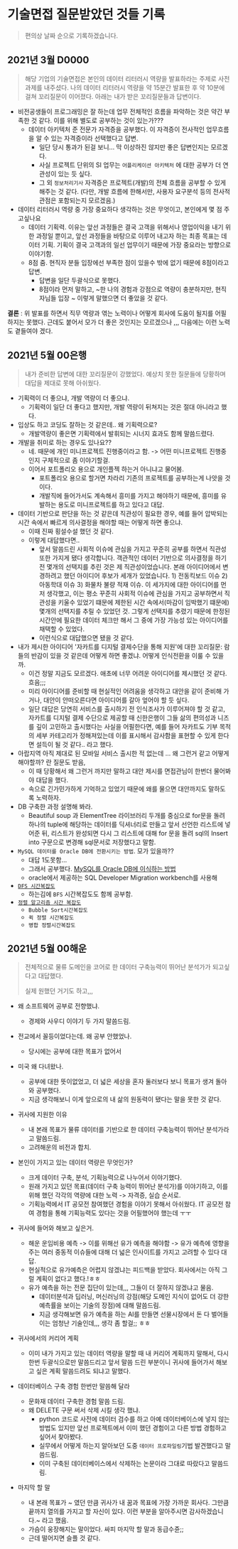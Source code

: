 # 기술면접 질문받았던 것들 기록

> 편의상 날짜 순으로 기록하겠습니다.

## 2021년 3월 D0000

> 해당 기업의 기술면접은 본인의 데이터 리터러시 역량을 발표하라는 주제로 사전과제를 내주셨다. 나의 데이터 리터러시 역량을 약 15분간 발표한 후 약 10분에 걸쳐 꼬리질문이 이어졌다. 아래는 내가 받은 꼬리질문들과 답변이다.

- 비전공생들이 프로그래밍은 잘 하는데 업무 전체적인 흐름을 파악하는 것은 약간 부족한 것 같다. 이를 위해 별도로 공부하는 것이 있는가???
  - 데이터 아키텍처 준 전문가 자격증을 공부했다. 이 자격증이 전사적인 업무흐름을 알 수 있는 자격증이라 선택했다고 답변.
    - 일단 당시 통과가 된걸 보니... 막 이상하진 않지만 좋은 답변인지는 모르겠다.
    - 사실 프로젝트 단위의 SI 업무는 `어플리케이션 아키텍처` 에 대한 공부가 더 연관성이 있는 듯 싶다.
    - 그 외 `정보처리기사` 자격증은 프로젝트(개발)의 전체 흐름을 공부할 수 있게 해주는 것 같다. (다만, 개발 흐름에 한해서만, 사용자 요구분석 등의 전사적 관점은 포함되는지 모르겠음.)
- 데이터 리터러시 역량 중 가장 중요하다 생각하는 것은 무엇이고, 본인에게 몇 점 주고싶나요
  - 데이터 기획력. 이유는 앞선 과정들은 결국 고객을 위해서나 영업이익을 내기 위한 과정일 뿐이고, 앞선 과정들을 바탕으로 이루어 내고자 하는 최종 목표는 데이터 기획. 기획이 결국 고객과의 일선 업무이기 때문에 가장 중요라는 방향으로 이야기함.
  - 8점 줌. 현직자 분들 입장에선 부족한 점이 있을수 밖에 없기 때문에 8점이라고 답변.
    - 답변을 일단 두괄식으로 못했다.
    - 8점이라 먼저 말하고, ~한 나의 경험과 강점으로 역량이 충분하지만, 현직자님들 입장 ~ 이렇게 말했으면 더 좋았을 것 같다.

**결론** : 위 발표를 하면서 직무 역량과 엮는 노력이나 어떻게 회사에 도움이 될지를 어필하지는 못했다. 근데도 붙어서 모가 더 좋은 것인지는 모르겠으나 ,,, 다음에는 이런 노력도 곁들여야 겠다.



## 2021년 5월 00은행

>  내가 준비한 답변에 대한 꼬리질문이 강했었다. 예상치 못한 질문들에 당황하며 대답을 제대로 못해 아쉬웠다.

- 기획력이 더 좋으냐, 개발 역량이 더 좋으냐.
  - 기획력이 일단 더 좋다고 했지만, 개발 역량이 뒤쳐지는 것은 절대 아니라고 했다.
- 입상도 하고 코딩도 잘하는 것 같은데.. 왜 기획력으로?
  - 개발역량이 좋은면 기획력에서 발휘되는 시너지 효과도 함께 말씀드렸다.
- 개발을 취미로 하는 경우도 있나요??
  - 네. 때문에 개인 미니프로젝트 진행중이라고 함. -> 어떤 미니프로젝트 진행중인지 구체적으로 좀 이야기할걸.
  - 이어서 포트폴리오 용으로 개인플젝 하는거 아니냐고 물어봄.
    - 포트폴리오 용으로 할거면 차라리 기존의 프로젝트를 공부하는게 나앗을 것이다.
    - 개발직에 들어가서도 계속해서 흥미를 가지고 해야하기 때문에, 흥미를 유발하는 용도로 미니프로젝트를 하고 있다고 대답.
- 데이터 기반으로 판단을 하는 것 같은데 직관성이 필요한 경우, 예를 들어 압박되는 시간 속에서 빠르게 의사결정을 해야할 때는 어떻게 하면 좋으냐.
  - 이때 진짜 횡설수설 했던 것 같다.
  - 이렇게 대답했다면..
    - 앞서 말씀드린 사회적 이슈에 관심을 가지고 꾸준히 공부를 하면서 직관성 또한 가지게 됐다 생각합니다. 객관적인 데이터 기반으로 의사결정을 하기 전 몇개의 선택지를 추린 것은 제 직관성이었습니다. 본래 아이디어에서 변경하려고 했던 아이디어 후보가 세개가 있었습니다. 1) 전동킥보드 이슈 2) 아동학대 이슈 3) 화물차 불량 적재 이슈. 이 세가지에 대한 아이디어를 먼저 생각했고, 이는 평소 꾸준히 사회적 이슈에 관심을 가지고 공부하면서 직관성을 키울수 있었기 떄문에 제한된 시간 속에서(마감이 임박했기 떄문에) 몇개의 선택지를 추릴 수 있었던 것. 그렇게 선택지를 추렸기 때문에 한정된 시간안에 필요한 데이터 체크만 해서 그 중에 가장 가능성 있는 아이디어를 채택할 수 있었다. 
    - 이런식으로 대답했으면 됐을 것 같다. 
- 내가 제시한 아이디어 '자카트를 디지털 결제수단을 통해 지원'에 대한 꼬리질문: 람들의 반감이 있을 것 같은데 어떻게 하면 좋겠냐. 어떻게 인식전환을 이룰 수 있을까.
  - 이건 정말 지금도 모르겠다. 애초에 너무 어려운 아이디어를 제시했던 것 같다. 흐음;;; 
  - 미리 아이디어를 준비할 때 현실적인 어려움을 생각하고 대안을 같이 준비해 가거나, 대안이 안떠오른다면 아이디어를 갈아 엎어야 할 듯 싶다.
  - 일단 대답은 당연히 서비스를 출시하기 전 인식조사가 이루어져야 할 것 같고, 자카트를 디지털 결제 수단으로 제공할 때 신한은행이 그들 삶의 편의성과 니즈를 깊이 고민하고 출시했다는 사실을 어필한다면, 예를 들어 자카트도 기부 목적의 세부 카테고리가 정해져있는데 이를 표시해서 감사함을 표현할 수 있게 한다면 설득이 될 것 같다.. 라고 했다.
- 아랍지역 아직 제대로 된 모바일 서비스 출시한 적 없는데 ... 왜 그런거 같고 어떻게 해야할까? 란 질문도 받음,
  - 이 때 당황해서 왜 그런거 까지만 말하고 대안 제시를 면접관님이 한번더 물어봐야 대답을 했다.
  - 속으로 긴가민가하게 기억하고 있었기 때문에 왜를 물으면 대안까지도 말하도록 노력하자.
- DB 구축한 과정 설명해 봐라.
  - Beautiful soup 과 ElementTree 라이브러리 두개를 중심으로 for문을 돌려 하나의 tuple에 해당하는 데이터를 딕셔너리로 만들고 앞서 선언한 리스트에 넣어준 뒤, 리스트가 완성되면 다시 그 리스트에 대해 for 문을 돌려 sql의 Insert into 구문으로 변경해 sql문서로 저장했다고 말함.
- `MySQL 데이터를 Oracle DB에 전환시키는 방법`. 모가 있을까??
  - 대답 1도못함...
  - 그래서 공부했다. [MySQL를 Oracle DB에 이식하는 방법](https://jhparkkk.tistory.com/11)
  - oracle에서 제공하는 SQL Developer Migration workbench를 사용해 
- [`DFS 시간복잡도`](https://github.com/brotherspear1994/HyungChangInterviewPrep_Repo/blob/master/%EA%B8%B0%EC%88%A0%20%EB%A9%B4%EC%A0%91/DFS%2C%20BFS%20%EC%8B%9C%EA%B0%84%EB%B3%B5%EC%9E%A1%EB%8F%84.md)
  - 하는김에 `BFS` 시간복잡도도 함께 공부함. 
- [`정렬 알고리즘 시간 복잡도`](https://github.com/brotherspear1994/HyungChangInterviewPrep_Repo/blob/master/%EA%B8%B0%EC%88%A0%20%EB%A9%B4%EC%A0%91/%EC%A0%95%EB%A0%AC%EC%95%8C%EA%B3%A0%EB%A6%AC%EC%A6%98%20%EC%8B%9C%EA%B0%84%EB%B3%B5%EC%9E%A1%EB%8F%84.md)
  - `Bubble Sort시간복잡도` 
  - `퀵 정렬 시간복잡도`
  - `병합 정렬시간복잡도` 



## 2021년 5월 00해운

> 전체적으로 물류 도메인을 코어로 한 데이터 구축능력이 뛰어난 분석가가 되고싶다고 대답했다.
>
> 실제 원했던 거기도 하고,,,

- 왜 소프트웨어 공부로 전향했냐.
  - 경제와 사우디 이야기 두 가지 말씀드림.
- 전교에서 꼴등이었다는데. 왜 공부 안했었나.
  - 당시에는 공부에 대한 목표가 없어서
- 미국 왜 다녀왔나.
  - 공부에 대한 뜻이없었고, 더 넓은 세상을 혼자 둘러보다 보니 목표가 생겨 돌아와 공부했다.
  - 지금 생각해보니 이게 앞으로의 내 삶의 원동력이 됐다는 말을 못한 것 같다.
- 귀사에 지원한 이유
  - 내 본래 목표가 물류 데이터를 기반으로 한 데이터 구축능력이 뛰어난 분석가라고 말씀드림.
  - 고려해운의 비전과 합치. 

- 본인이 가지고 있는 데이터 역량은 무엇인가?
  - 크게 데이터 구축, 분석, 기획능력으로 나누어서 이야기했다.
  - 원래 가지고 있던 목표(데이터 구축 능력이 뛰어난 분석가)를 이야기하고, 이를 위해 했던 각각의 역량에 대한 노력 -> 자격증, 실습 순서로.
  - 기획능력에서 IT 공모전 참여했던 경험을 이야기 못해서 아쉬웠다. IT 공모전 참여 경험을 통해 기획능력도 있다는 것을 어필했어야 했는데 ㅜㅜ 
- 귀사에 들어와 해보고 싶은거.
  - 해운 운임비용 예측 -> 이를 위해선 유가 예측을 해야함 -> 유가 예측에 영향을 주는 여러 중동적 이슈들에 대해 더 넓은 인사이트를 가지고 고려할 수 있다 대답.
  - 현실적으로 유가예측은 어렵지 않겠냐는 피드백을 받았다. 회사에서는 아직 그럴 계획이 없다고 했다.!ㅎㅎ
  - 유가 예측을 하는 전문 집단이 있는데,,, 그들이 더 잘하지 않겠냐고 물음.
    - 데이터분석과 딥러닝, 머신러닝의 강점(해당 도메인 지식이 없어도 더 강한 예측률을 보이는 기술의 장점)에 대해 말씀드림. 
    - 지금 생각해보면 유가 예측을 하는 AI를 만들면 선물시장에서 돈 다 벌어들이는 엄청난 기술인데,,, 생각 좀 할걸;; ㅎㅎ 
- 귀사에서의 커리어 계획
  - 이미 내가 가지고 있는 데이터 역량을 말할 때 내 커리어 계획까지 말해서, 다시 한번 두괄식으로만 말씀드리고 앞서 말씀 드린 부분이니 귀사에 들어가서 해보고 싶은 계획 말씀드려도 되냐고 말했다.
- 데이터베이스 구축 경험 한번만 말씀해 달라
  - 문화재 데이터 구축한 경험 말씀 드림.
  - 왜 DELETE 구문 써서 삭제 시킬 생각 했냐.
    - python 코드로 사전에 데이터 검수를 하고 아예 데이터베이스에 넣지 않는 방법도 있지만 앞선 프로젝트에서 이미 했던 경험이고 다른 방법 경험하고 싶어서 찾아봤다.
    - 실무에서 어떻게 하는지 알아보던 도중 `데이터 프로파일링`기법 발견했다고 말씀드림.
    - 이미 구축된 데이터베이스에서 삭제하는 논문이라 그대로 따랐다고 말씀드림.
- 마지막 할 말
  - 내 본래 목표가 ~ 였던 만큼 귀사가 내 꿈과 목표에 가장 가까운 회사다. 그만큼 끝까지 열의를 가지고 할 자신이 있다. 이런 부분을 알아주시면 감사하겠습니다.~ 라고 했음.
  - 가슴이 웅장해지는 말이었다. 싸피 마지막 할 말과 동급수쥰;;
  - 근데 떨어지면 슬플 것 같다.

